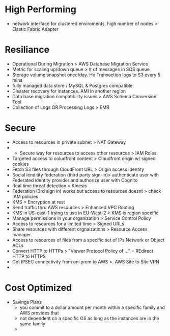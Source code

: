 # High Performing
- network interface for clustered enviroments, high number of nodes > Elastic Fabric Adapter

# Resiliance
- Operational During Migration > AWS Database Migration Service
- Metric for scaling up/down queue > # of messages in SQS queue
- Storage volume snapshot once/day. He Transaction logs to S3 every 5 mins
- fully managed data store / MySQL & Postgres compatible
-  Disaster recovery for instances. AMI in another region
-  Data base migration compatibility issues > AWS Schema Conversion Tool
-  Collection of Logs OR Processing Logs > EMR


# Secure
- Access to resources in private subnet > NAT Gateway
- -  Secure way for resources to access other resources > IAM Roles
-  Targeted access to coludfront content > Cloudfront origin w/ signed cookies
-  Fetch S3 files through CloudFront URL > Origin access identity
-  Social ienditity federation  (third party sign-in)> authenticate user with Federated identity provider and authorize user with Cognito
-  Real time threat detection > Kinesis
-  Federation (3rd sign in) works but access to resources doesnt > check IAM policies
-  KMS > Encryption at rest
-  Send traffic thru AWS resources > Enhanced VPC Routing
-  KMS in US-east-1 trying to use in EU-West-2 > KMS is region specific
-  Manage permissions in your organization > Service Control Policy
-  Access to resources for a limited time > Signed URLs
-  Share resources with different orgnaizations > Resource Access manager
-  Access to resources of files from a specific set of IPs Network or Object ACLs
-  Convert HTTP to HTTPs > "Viewer Protocol Policy of ..." = REdirect HTTP to HTTPS
-  Get IPSEC connectivity from on-prem to AWS >. AWS Site to Site VPN
-  

# Cost Optimized
- Savings Plans
  - you commit to a dollar amount per month within a specific family and AWS provides that
  - not dependent on a specific OS as long as the instances are in the same family
  - 
